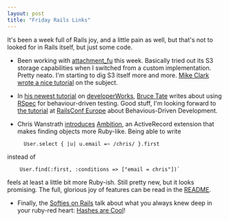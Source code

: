 ```yaml
---
layout: post
title: "Friday Rails Links"
---
```

It's been a week full of Rails joy, and a little pain as well, but that's not to looked for in Rails itself, but just some code.

* Been working with [attachment_fu](http://svn.techno-weenie.net/projects/plugins/attachment_fu/) this week. Basically tried out its S3 storage capabilities when I switched from a custom implementation. Pretty neato. I'm starting to dig S3 itself more and more. [Mike Clark](http://clarkware.com/) [wrote a nice tutorial](http://clarkware.com/cgi/blosxom/2007/02/24#FileUploadFu) on the subject.

* In [his newest tutorial](http://www.ibm.com/developerworks/web/library/wa-rspec/index.html?ca=drs-) on [developerWorks](http://www.ibm.com/developerworks/), [Bruce Tate](http://blog.rapidred.com/) writes about using [RSpec](http://rspec.rubyforge.org/) for behaviour-driven testing. Good stuff, I'm looking forward to [the tutorial](http://www.railsconfeurope.com/cs/railseurope2007/view/e_sess/14221) at [RailsConf Europe](http://www.railsconfeurope.com/) about Behavious-Driven Development.
* Chris Wanstrath [introduces](http://errtheblog.com/post/10722) [Ambition](http://projects.require.errtheblog.com/browser/ambition/README), an ActiveRecord extension that makes finding objects more Ruby-like. Being able to write

        User.select { |u| u.email =~ /chris/ }.first

 instead of

        User.find(:first, :conditions => ["email = chris"])`  

 feels at least a little bit more Ruby-ish. Still pretty new, but it looks promising. The full, glorious joy of features can be read in the [README](http://projects.require.errtheblog.com/browser/ambition/README).

* Finally, the [Softies on Rails](http://www.softiesonrails.com/) talk about what you always knew deep in your ruby-red heart: [Hashes are Cool](http://www.softiesonrails.com/2007/8/27/ruby-101-hashes-are-cool)!